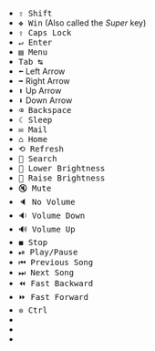 

* <kbd>&#x21e7; Shift</kbd>
* <kbd>&#x2756; Win</kbd> (Also called the *Super* key)
* <kbd>&#x21ea; Caps Lock</kbd>
* <kbd>&#x21b5; Enter</kbd>
* <kbd>&#x25a4; Menu</kbd>
* <kbd>Tab &#x21b9;</kbd>
* <kbd>&#x2b05;</kbd> Left Arrow
* <kbd>&#x27a1;</kbd> Right Arrow
* <kbd>&#x2b06;</kbd> Up Arrow
* <kbd>&#x2b07;</kbd> Down Arrow
* <kbd>&#x232b; Backspace</kbd>
* <kbd>&#x263e; Sleep</kbd>
* <kbd>&#x2709; Mail</kbd>
* <kbd>&#x2302; Home</kbd>
* <kbd>&#x27f2; Refresh</kbd>
* <kbd>&#x1f50e; Search</kbd>
* <kbd>&#x1f505; Lower Brightness</kbd>
* <kbd>&#x1f506; Raise Brightness</kbd>
* <kbd>&#x1f507; Mute</kbd>
* <kbd>&#x1f508; No Volume</kbd>
* <kbd>&#x1f509; Volume Down</kbd>
* <kbd>&#x1f50a; Volume Up</kbd>
* <kbd>&#x25fc; Stop</kbd>
* <kbd>&#x23ef; Play/Pause</kbd>
* <kbd>&#x23ee; Previous Song</kbd>
* <kbd>&#x23ed; Next Song</kbd>
* <kbd>&#x23ea; Fast Backward</kbd>
* <kbd>&#x23e9; Fast Forward</kbd>
* <kbd>&#x2732; Ctrl</kbd>
* <kbd></kbd>
* <kbd></kbd>
* <kbd></kbd>
